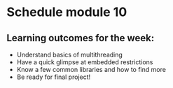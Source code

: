 # Schedule module 10

## Learning outcomes for the week:

- Understand basics of multithreading
- Have a quick glimpse at embedded restrictions
- Know a few common libraries and how to find more
- Be ready for final project!
